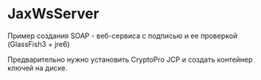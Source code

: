 JaxWsServer
===========

Пример создания SOAP - веб-сервиса с подписью и ее проверкой
(GlassFish3 + jre6)

Предварительно нужно установить CryptoPro JCP и создать контейнер ключей на диске.

